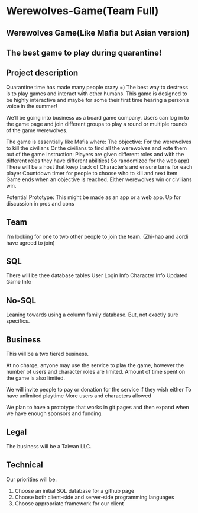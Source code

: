 # Werewolves-Game(Team Full)

## Werewolves Game(Like Mafia but Asian version)

## The best game to play during quarantine!

## Project description

Quarantine time has made many people crazy =)
The best way to destress is to play games and interact with other humans. This game is designed to be highly interactive and maybe for some their first time hearing a person’s voice in the summer!

We’ll be going into business as a board game company. Users can log in to the game page and join different groups to play a round or multiple rounds of the game werewolves.

The game is essentially like Mafia where:
The objective:
For the werewolves to kill the civilians
Or the civilians to find all the werewolves and vote them out of the game
Instruction:
Players are given different roles and with the different roles they have different abilities( So randomized for the web app)
There will be a host that keep track of Character’s and ensure turns for each player
Countdown timer for people to choose who to kill and next item
Game ends when an objective is reached. Either werewolves win or civilians win.

Potential Prototype: This might be made as an app or a web app. Up for discussion in pros and cons

## Team
I'm looking for one to two other people to join the team. (Zhi-hao and Jordi have agreed to join)

## SQL

There will be thee database tables
User Login Info
Character Info
Updated Game Info

## No-SQL 

Leaning towards using a column family database. But, not exactly sure specifics.

## Business 

This will be a two tiered business. 

At no charge, anyone may use the service to play the game, however the number of users and character roles are limited. Amount of time spent on the game is also limited.

We will invite people to pay or donation for the service if they wish either 
To have unlimited playtime
More users and characters allowed

We plan to have a prototype that works in git pages and then expand when we have enough sponsors and funding.

## Legal 

The business will be a Taiwan LLC. 

## Technical 

Our priorities will be: 
1. Choose an initial SQL database for a github page
2. Choose both client-side and server-side programming languages
3. Choose appropriate framework for our client
